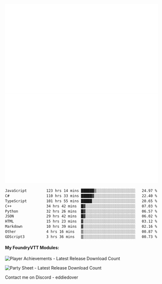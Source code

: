 
![](https://raw.githubusercontent.com/eddiedover/ghstats/master/generated/overview.svg)
![](https://raw.githubusercontent.com/eddiedover/ghstats/master/generated/languages.svg)

<!--START_SECTION:waka-->

```txt
JavaScript         123 hrs 14 mins ██████▒░░░░░░░░░░░░░░░░░░   24.97 %
C#                 110 hrs 33 mins █████▓░░░░░░░░░░░░░░░░░░░   22.40 %
TypeScript         101 hrs 55 mins █████░░░░░░░░░░░░░░░░░░░░   20.65 %
C++                34 hrs 42 mins  █▓░░░░░░░░░░░░░░░░░░░░░░░   07.03 %
Python             32 hrs 26 mins  █▓░░░░░░░░░░░░░░░░░░░░░░░   06.57 %
JSON               29 hrs 42 mins  █▓░░░░░░░░░░░░░░░░░░░░░░░   06.02 %
HTML               15 hrs 23 mins  ▓░░░░░░░░░░░░░░░░░░░░░░░░   03.12 %
Markdown           10 hrs 39 mins  ▓░░░░░░░░░░░░░░░░░░░░░░░░   02.16 %
Other              4 hrs 16 mins   ▒░░░░░░░░░░░░░░░░░░░░░░░░   00.87 %
GDScript3          3 hrs 36 mins   ▒░░░░░░░░░░░░░░░░░░░░░░░░   00.73 %
```

<!--END_SECTION:waka-->

#### My FoundryVTT Modules:

  ![Player Achievements - Latest Release Download Count](https://img.shields.io/badge/dynamic/json?label=Player%20Achievements%20-%20Downloads@latest&query=assets%5B1%5D.download_count&url=https%3A%2F%2Fapi.github.com%2Frepos%2FEddieDover%2Ffvtt-player-achievements%2Freleases%2Flatest)

  ![Party Sheet - Latest Release Download Count](https://img.shields.io/badge/dynamic/json?label=Party%20Sheet%20-%20Downloads@latest&query=assets%5B1%5D.download_count&url=https%3A%2F%2Fapi.github.com%2Frepos%2FEddieDover%2Ffvtt-party-sheet%2Freleases%2Flatest)

<a rel="me" href="https://techhub.social/@EddieDover"></a>

Contact me on Discord - eddiedover
